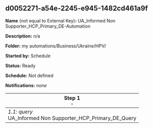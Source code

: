 ## d0052271-a54e-2245-e945-1482cd461a9f

**Name** (not equal to External Key)**:** UA_Informed Non Supporter_HCP_Primary_DE-Automation

**Description:** n/a

**Folder:** my automations/Business/Ukraine/HPV/

**Started by:** Schedule

**Status:** Ready

**Schedule:** Not defined

**Notifications:** _none_


| Step 1<br>_<small>-</small>_ |
| --- |
| _1.1: query_<br>UA_Informed Non Supporter_HCP_Primary_DE_Query |
